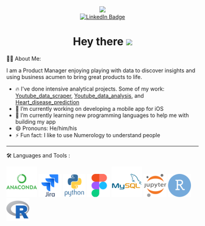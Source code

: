 <div id="header" align="center">
  <img src="https://media.giphy.com/media/M9gbBd9nbDrOTu1Mqx/giphy.gif" width="100"/>
</div>
<div id="badges" align="center">
  <a href="https://www.linkedin.com/in/minhtranmba/">
    <img src="https://img.shields.io/badge/LinkedIn-blue?style=for-the-badge&logo=linkedin&logoColor=white" alt="LinkedIn Badge"/>
  </a>
</div>
<h1 align="center">
  Hey there
  <img src="https://media.giphy.com/media/hvRJCLFzcasrR4ia7z/giphy.gif" width="30px"/>
</h1>

:man_technologist: About Me:<br>

I am a Product Manager enjoying playing with data to discover insights and using business acumen to bring great products to life.
- 🔥 I've done intensive analytical projects. Some of my work: [Youtube_data_scraper](https://github.com/minhtranmba/youtube_data_scraper), [Youtube_data_analysis](https://github.com/minhtranmba/youtube_data_analysis), and [Heart_disease_prediction](https://github.com/minhtranmba/heart_disease_model_prediction) 
- 🔭 I’m currently working on developing a mobile app for iOS
- 🌱 I’m currently learning new programming languages to help me with building my app
- 😄 Pronouns: He/him/his
- ⚡ Fun fact: I like to use Numerology to understand people
---
:hammer_and_wrench: Languages and Tools :
<div>
  <img src="https://github.com/devicons/devicon/blob/master/icons/anaconda/anaconda-original-wordmark.svg" width="80"/>
  <img src="https://github.com/devicons/devicon/blob/master/icons/jira/jira-original-wordmark.svg" width="60"/>
  <img src="https://github.com/devicons/devicon/blob/master/icons/python/python-original-wordmark.svg" width="60"/>
  <img src="https://github.com/devicons/devicon/blob/master/icons/figma/figma-original.svg" width="60"/>
  <img src="https://github.com/devicons/devicon/blob/master/icons/mysql/mysql-original-wordmark.svg" width="80"/>
  <img src="https://github.com/devicons/devicon/blob/master/icons/jupyter/jupyter-original-wordmark.svg" width="60"/>
  <img src="https://github.com/devicons/devicon/blob/master/icons/rstudio/rstudio-original.svg" width="60"/>
  <img src="https://github.com/devicons/devicon/blob/master/icons/r/r-original.svg" width="60"/>
</div>
